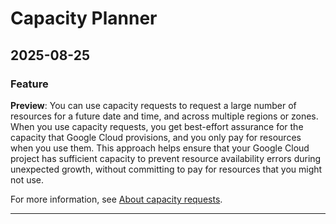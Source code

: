 # Capacity Planner

## 2025-08-25

### Feature

**Preview**: You can use capacity requests to request a large number of resources for a future date and time, and across multiple regions or zones. When you use capacity requests, you get best-effort assurance for the capacity that Google Cloud provisions, and you only pay for resources when you use them. This approach helps ensure that your Google Cloud project has sufficient capacity to prevent resource availability errors during unexpected growth, without committing to pay for resources that you might not use.

For more information, see [About capacity requests](https://cloud.google.com/capacity-planner/docs/about-capacity-requests).

---
